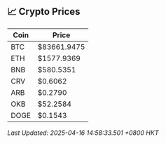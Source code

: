 ## 📈 Crypto Prices

| Coin | Price |
| ---- | ----- |
| BTC | $83661.9475 |
| ETH | $1577.9369 |
| BNB | $580.5351 |
| CRV | $0.6062 |
| ARB | $0.2790 |
| OKB | $52.2584 |
| DOGE | $0.1543 |

_Last Updated: 2025-04-16 14:58:33.501 +0800 HKT_